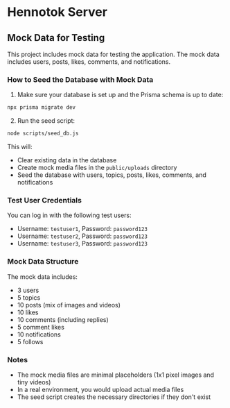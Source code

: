 # Hennotok Server

## Mock Data for Testing

This project includes mock data for testing the application. The mock data includes users, posts, likes, comments, and notifications.

### How to Seed the Database with Mock Data

1. Make sure your database is set up and the Prisma schema is up to date:

```bash
npx prisma migrate dev
```

2. Run the seed script:

```bash
node scripts/seed_db.js
```

This will:
- Clear existing data in the database
- Create mock media files in the `public/uploads` directory
- Seed the database with users, topics, posts, likes, comments, and notifications

### Test User Credentials

You can log in with the following test users:

- Username: `testuser1`, Password: `password123`
- Username: `testuser2`, Password: `password123`
- Username: `testuser3`, Password: `password123`

### Mock Data Structure

The mock data includes:
- 3 users
- 5 topics
- 10 posts (mix of images and videos)
- 10 likes
- 10 comments (including replies)
- 5 comment likes
- 10 notifications
- 5 follows

### Notes

- The mock media files are minimal placeholders (1x1 pixel images and tiny videos)
- In a real environment, you would upload actual media files
- The seed script creates the necessary directories if they don't exist
